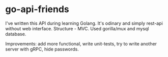 # go-api-friends
I've written this API during learning Golang. It's odinary and simply rest-api without web interface. Structure - MVC. Used gorilla/mux and mysql database. 

Improvements: add more functional, write unit-tests, try to write another server with gRPC, hide passwords.
